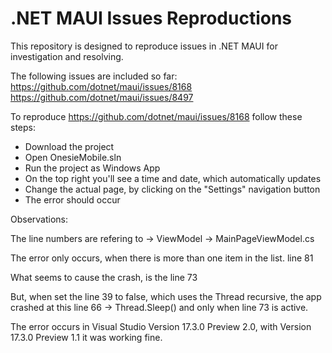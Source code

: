 # .NET MAUI Issues Reproductions

This repository is designed to reproduce issues in .NET MAUI for investigation and resolving.

The following issues are included so far: <br>
https://github.com/dotnet/maui/issues/8168<br>
https://github.com/dotnet/maui/issues/8497

To reproduce https://github.com/dotnet/maui/issues/8168 follow these steps:

- Download the project
- Open OnesieMobile.sln
- Run the project as Windows App
- On the top right you'll see a time and date, which automatically updates
- Change the actual page, by clicking on the "Settings" navigation button
- The error should occur


Observations:

The line numbers are refering to -> ViewModel -> MainPageViewModel.cs

The error only occurs, when there is more than one item in the list. 
line 81

What seems to cause the crash, is the line 73

But, when set the line 39 to false, which uses the
Thread recursive, the app crashed at this line 66 -> Thread.Sleep()
and only when line 73 is active.

The error occurs in Visual Studio Version 17.3.0 Preview 2.0, 
with Version 17.3.0 Preview 1.1 it was working fine.


